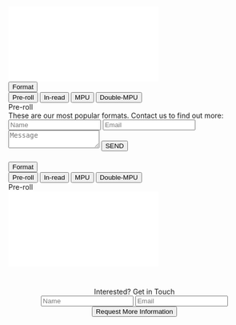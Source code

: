 <div class="container-fluid light-gray-bg">
    <!-- Desktop/Laptop Version of the Ad, and text -->
    <div class="row d-none d-sm-block d-md-block">
        <div class="col-md-12">
            <div class="row">
                <!-- <div class="header-text">OUR ETHICAL ADS SIT IN A RAGE OF STANDARD FORMATS, SUCH AS...</div> -->
                <div id="demo-wrapper">
                    <div class="container">
                        <div class="row">
                            <div class="col">
                                <div id="demo-iframe">
                                    <div id="outer">
                                        <iframe class="image" src="/pre-roll.html" frameborder="0"></iframe>
                                    </div>
                                </div>
                            </div>
                            <div class="col">
                                <div id="demo-details">
                                    <div class="dropdown">
                                        <button class="btn btn-secondary dropdown-toggle" type="button" id="dropdown-menu-button" data-toggle="dropdown" aria-haspopup="true" aria-expanded="false">
                                            Format
                                        </button>
                                        <div class="dropdown-menu" aria-labelledby="dropdown-menu-button">
                                            <button class="dropdown-item" type="button" onclick="clickedItem(selectedIndex=0)">Pre-roll</button>
                                            <button class="dropdown-item" type="button" onclick="clickedItem(selectedIndex=1)">In-read</button>
                                            <button class="dropdown-item" type="button" onclick="clickedItem(selectedIndex=2)">MPU</button>
                                            <button class="dropdown-item" type="button" onclick="clickedItem(selectedIndex=3)">Double-MPU</button>
                                        </div>
                                    </div>
                                    <div id="demo-adtype">
                                        Pre-roll
                                    </div>
                                    <div class="demo-description">
                                        <div class="form-intro">These are our most popular formats. Contact us to find out more:</div>
                                        <form id="contactform" action="https://formspree.io/xowwlvjx" method="POST">
                                            <input type="text" name="_gotcha" style="display: none"> 
                                            <input type="name" class="gl-input-field" name="namefield" placeholder="Name">
                                            <input type="email" class="gl-input-field" name="email" placeholder="Email">
                                            <textarea type="message" class="gl-input-field" name="message" placeholder="Message"></textarea>
                                            <input type="hidden" name="_next" value="https://www.good-loop.com/success" />
                                            <button class="gl-button-link-desktop" id="send-message">SEND</button>
                                        </form>
                                    </div>
                                </div>
                            </div>
                        </div>
                    </div> 
                </div>
            </div>
        </div>
    </div>
    <!-- END OF Desktop/Laptop Version of the Ad, and text -->
    <!-- Mobile version of the Ad and text -->
    <div class="row d-block d-sm-none d-md-none">
        <div class="col-md-12">
            <div class="row">
                <div id="demo-mobile-wrapper">         
                    <!-- Cheap Vertical Space -->
                    <div style="height:0.5em;"></div>
                    <!-- End of Cheap Vertical Space -->                 
                    <div id="demo-mobile-details">
                        <div class="dropdown-mobile">
                            <button class="btn btn-secondary dropdown-toggle" type="button" id="dropdown-mobile-menu-button" data-toggle="dropdown" aria-haspopup="true" aria-expanded="false">
                                Format
                            </button>
                            <div class="dropdown-menu" aria-labelledby="dropdown-mobile-menu-button">
                                <button class="dropdown-item" type="button" onclick="clickedItem(selectedIndex=0,mobile=true)">Pre-roll</button>
                                <button class="dropdown-item" type="button" onclick="clickedItem(selectedIndex=1,mobile=true)">In-read</button>
                                <button class="dropdown-item" type="button" onclick="clickedItem(selectedIndex=2,mobile=true)">MPU</button>
                                <button class="dropdown-item" type="button" onclick="clickedItem(selectedIndex=3,mobile=true)">Double-MPU</button>
                            </div>
                        </div>
                        <div id="demo-mobile-adtype">
                            Pre-roll
                        </div>
                        <div class="demo-mobile-description">
                        </div>
                    </div>
                    <div id="demo-iframe">
                        <div id="mobile-outer">
                            <div id="wrapper-iframe">
                                <iframe class="image" src="/pre-roll.html" scrolling="no" frameborder="0"></iframe>                            
                            </div>
                        </div>
                    </div> 
                </div>
            </div>
        </div>
    </div>
    <!-- END OF Mobile version of the Ad and Text -->
</div>
<!-- Only Mobile Devices See This Row -->
<div class="container-fluid">
<div class="row d-block d-sm-none d-md-none">
    <div class="col-md-12 fit-width">
        <div class="col-md-8 offset-md-2">
            <!-- Cheap Vertical Space -->
            <div style="height: 3em;">
            </div>
            <!-- End of Cheap Vertical Space -->
            <center>
                <span class="gl-font-1 gl-page-header-text-mobile-lesser">
                    Interested? Get in Touch
                </span>
            </center>
        </div>
    </div>
</div>
</div>
<!-- End of Exclusive Mobile Devices Row -->
<div class="container-fluid">
<div class="row">
    <div class="col-md-12">
        <!-- Mobile Devices Exclusive Form -->
        <div class="col-md-6 offset-md-3 d-block d-sm-none d-md-none">
            <center>
                <form id="contactform" action="https://formspree.io/xowwlvjx" method="POST">
                    <input type="text" name="_gotcha" style="display: none">
                    <input type="name" class="gl-input-field-mobile" name="namefield" placeholder="Name">
                    <input type="email" class="gl-input-field-mobile" name="email" placeholder="Email">
                    <input type="hidden" name="_next" value="https://www.good-loop.com/success" />
                    <button class="gl-button-link-mobile" id="send-message-mobile">Request More Information</button>
                </form>
            </center>
            <!-- Cheap Vertical Space -->
            <div style="height:6.5em;">
            </div>
            <!-- End of Cheap Vertical Space -->
        </div>
        <!-- End of Mobile Devices Exclusive Form -->
    </div>
</div>
</div>
